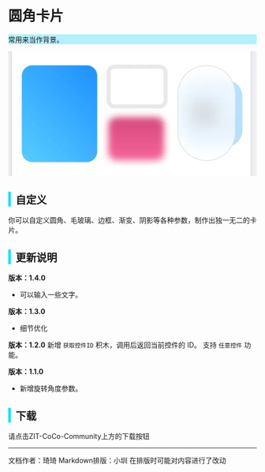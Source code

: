# 圆角卡片
<div style="background-color: rgb(180, 240, 255);">
  常用来当作背景。
</div>

![效果展示图](images/1.png)

<div style="border-left: 5px solid rgb(0, 225, 255); padding-left: 10px;">
<h2>自定义</h2>
</div>
你可以自定义圆角、毛玻璃、边框、渐变、阴影等各种参数，制作出独一无二的卡片。

<div style="border-left: 5px solid rgb(0, 225, 255); padding-left: 10px;">
<h2> 更新说明</h2>
</div>

**版本：1.4.0**
- 可以输入一些文字。

**版本：1.3.0**
- 细节优化

**版本：1.2.0**
新增 `获取控件ID` 积木，调用后返回当前控件的 ID。
支持 `任意控件` 功能。

**版本：1.1.0**
- 新增旋转角度参数。

<div style="border-left: 5px solid rgb(0, 225, 255); padding-left: 10px;">
<h2> 下载</h2>
</div>

请点击ZIT-CoCo-Community上方的下载按钮

---
文档作者：琦琦
Markdown排版：小圳
在排版时可能对内容进行了改动  